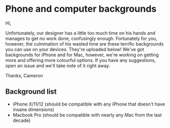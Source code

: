 # Phone and computer backgrounds
Hi,

Unfortunately, our designer has a little too much time on his hands and manages to get no work done, confusingly enough. Fortunately for you, however, the culmination of his wasted time are these terrific backgrounds you can use on your devices. They're uploaded below! We've got backgrounds for iPhone and for Mac, however, we're working on getting more and offering more colourful options. If you have any suggestions, open an issue and we'll take note of it right away.

Thanks,
Cameron

## Background list
- iPhone X/11/12 (should be compatible with any iPhone that doesn't have insane dimensions)
- Macbook Pro (should be compatible with nearly any Mac from the last decade)
